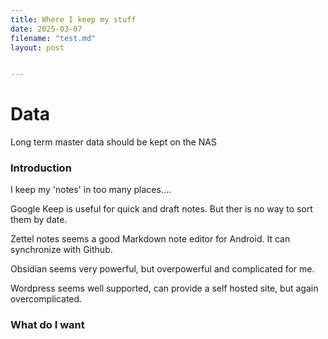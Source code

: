 ```yaml
---
title: Where I keep my stuff
date: 2025-03-07
filename: "test.md"
layout: post


---
```

# Data
Long term master data should be kept on the NAS



### Introduction

I keep my 'notes' in too many places....

Google Keep is useful for quick and draft notes. But ther is no way to sort them by date.

Zettel notes seems a good Markdown note editor for Android. It can synchronize with Github.

Obsidian seems very powerful, but overpowerful and complicated for me.

Wordpress seems well supported, can provide a self hosted site, but again overcomplicated.

### What do I want





